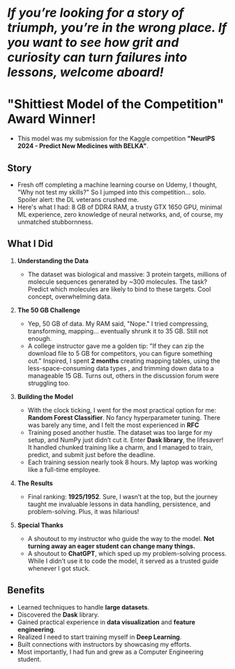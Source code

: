 # *If you’re looking for a story of triumph, you’re in the wrong place. If you want to see how grit and curiosity can turn failures into lessons, welcome aboard!*

# "Shittiest Model of the Competition" Award Winner!
- This model was my submission for the Kaggle competition **"NeurIPS 2024 - Predict New Medicines with BELKA"**.

## Story
- Fresh off completing a machine learning course on Udemy, I thought, "Why not test my skills?" So I jumped into this competition... solo. Spoiler alert: the DL veterans crushed me.  
- Here's what I had: 8 GB of DDR4 RAM, a trusty GTX 1650 GPU, minimal ML experience, zero knowledge of neural networks, and, of course, my unmatched stubbornness.

## What I Did
1. **Understanding the Data**  
   - The dataset was biological and massive: 3 protein targets, millions of molecule sequences generated by ~300 molecules. The task? Predict which molecules are likely to bind to these targets. Cool concept, overwhelming data.  

2. **The 50 GB Challenge**  
   - Yep, 50 GB of data. My RAM said, "Nope." I tried compressing, transforming, mapping... eventually shrunk it to 35 GB. Still not enough.  
   - A college instructor gave me a golden tip: "If they can zip the download file to 5 GB for competitors, you can figure something out." Inspired, I spent **2 months** creating mapping tables, using the less-space-consuming data types , and trimming down data to a manageable 15 GB. Turns out, others in the discussion forum were struggling too.

3. **Building the Model**  
   - With the clock ticking, I went for the most practical option for me: **Random Forest Classifier**. No fancy hyperparameter tuning. There was barely any time, and I felt the most experienced in **RFC**
   - Training posed another hustle. The dataset was too large for my setup, and NumPy just didn’t cut it. Enter **Dask library**, the lifesaver! It handled chunked training like a charm, and I managed to train, predict, and submit just before the deadline.
   - Each training session nearly took 8 hours. My laptop was working like a full-time employee.

4. **The Results**  
   - Final ranking: **1925/1952**. Sure, I wasn’t at the top, but the journey taught me invaluable lessons in data handling, persistence, and problem-solving. Plus, it was hilarious!

5. **Special Thanks**
   - A shoutout to my instructor who guide the way to the model. **Not turning away an eager student can change many things.**  
   - A shoutout to **ChatGPT**, which sped up my problem-solving process. While I didn’t use it to code the model, it served as a trusted guide whenever I got stuck.

## Benefits
- Learned techniques to handle **large datasets**.  
- Discovered the **Dask** library.  
- Gained practical experience in **data visualization** and **feature engineering**.  
- Realized I need to start training myself in **Deep Learning**.  
- Built connections with instructors by showcasing my efforts.  
- Most importantly, I had fun and grew as a Computer Engineering student.
